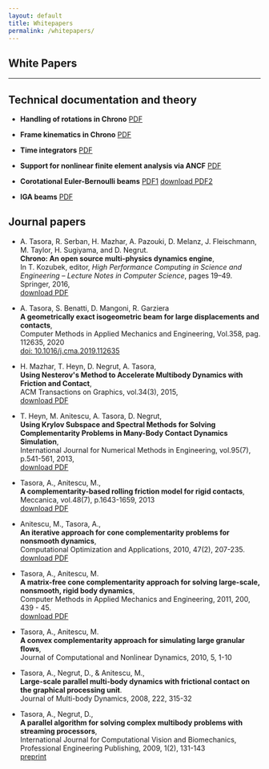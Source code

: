 ```yaml
---
layout: default
title: Whitepapers
permalink: /whitepapers/
---
```


White Papers
---
---

## Technical documentation and theory

- **Handling of rotations in Chrono**
  [PDF](http://www.projectchrono.org/assets/white_papers/ChronoCore/rotations.pdf)

- **Frame kinematics in Chrono**
  [PDF](http://www.projectchrono.org/assets/white_papers/ChronoCore/frame_kinematics.pdf)

- **Time integrators**
  [PDF](http://www.projectchrono.org/assets/white_papers/ChronoCore/integrator.pdf)

- **Support for nonlinear finite element analysis via ANCF**
  [PDF](http://www.projectchrono.org/assets/white_papers/FEA/WP_ANCF.pdf)

- **Corotational Euler-Bernoulli beams**
  [PDF1](http://www.projectchrono.org/assets/white_papers/FEA/euler_beams.pdf)   [download PDF2](http://www.projectchrono.org/assets/white_papers/FEA/WhitePaper_Co-rotational.pdf)

- **IGA beams**
  [PDF](http://www.projectchrono.org/assets/white_papers/FEA/iga_beams.pdf)
  
## Journal papers

- A. Tasora, R. Serban, H. Mazhar, A. Pazouki, D. Melanz, J. Fleischmann, M. Taylor, H. Sugiyama, and D. Negrut. <br>
  **Chrono: An open source multi-physics dynamics engine**, <br>
  In T. Kozubek, editor, *High Performance Computing in Science and Engineering – Lecture Notes in Computer Science*, pages 19–49.
  Springer, 2016, <br>
  [download PDF](http://projectchrono.org/assets/white_papers/chronoSpringer.pdf)

- A. Tasora, S. Benatti, D. Mangoni, R. Garziera  <br>
  **A geometrically exact isogeometric beam for large displacements and contacts**, <br>
  Computer Methods in Applied Mechanics and Engineering, Vol.358, pag. 112635, 2020  <br>
  [doi: 10.1016/j.cma.2019.112635](http://http://dx.doi.org/10.1016/j.cma.2019.112635)

- H. Mazhar, T. Heyn, D. Negrut, A. Tasora,  <br>
  **Using Nesterov's Method to Accelerate Multibody Dynamics with Friction and Contact**, <br>
  ACM Transactions on Graphics, vol.34(3), 2015,  <br>
  [download PDF](http://dx.doi.org/10.1145/2735627)

- T. Heyn, M. Anitescu, A. Tasora, D. Negrut,   <br>
  **Using Krylov Subspace and Spectral Methods for Solving Complementarity Problems in Many-Body Contact Dynamics Simulation**, <br>
  International Journal for Numerical Methods in Engineering, vol.95(7), p.541-561, 2013,  <br>
  [download PDF](http://www.chronoengine.info/tasora/pubblicazioni/IJNME_2012_preprint.pdf)

- Tasora, A., Anitescu, M., <br>
  **A complementarity-based rolling friction model for rigid contacts**,  <br>
  Meccanica, vol.48(7), p.1643-1659, 2013  <br>
  [download PDF](http://www.mcs.anl.gov/~anitescu/PUBLICATIONS/2012/TasoraAnitescu2012RollingComplementarity.pdf)

- Anitescu, M., Tasora, A., <br>
  **An iterative approach for cone complementarity problems for nonsmooth dynamics**,  <br>
  Computational Optimization and Applications, 2010, 47(2), 207-235.  <br>
  [download PDF](http://www.mcs.anl.gov/uploads/cels/papers/P1413.pdf)

- Tasora, A., Anitescu, M. <br>
  **A matrix-free cone complementarity approach for solving large-scale, nonsmooth, rigid body dynamics**,  <br>
  Computer Methods in Applied Mechanics and Engineering, 2011, 200, 439 - 45.  <br>
  [download PDF](http://www.mcs.anl.gov/~anitescu/PUBLICATIONS/2010/preprint_TASORA_ANITESCU_COMP.pdf)

- Tasora, A., Anitescu, M. <br>
  **A convex complementarity approach for simulating large granular flows**,  <br>
  Journal of Computational and Nonlinear Dynamics, 2010, 5, 1-10

- Tasora, A., Negrut, D., & Anitescu, M., <br>
  **Large-scale parallel multi-body dynamics with frictional contact on the graphical processing unit**. <br>
  Journal of Multi-body Dynamics, 2008, 222, 315-32

- Tasora, A., Negrut, D., <br>
  **A parallel algorithm for solving complex multibody problems with streaming processors**,  <br>
  International Journal for Computational Vision and Biomechanics, Professional Engineering Publishing, 2009, 1(2), 131-143   <br>
  [preprint](http://ied.unipr.it/tasora/pubblicazioni/paper_IJCV.pdf)
